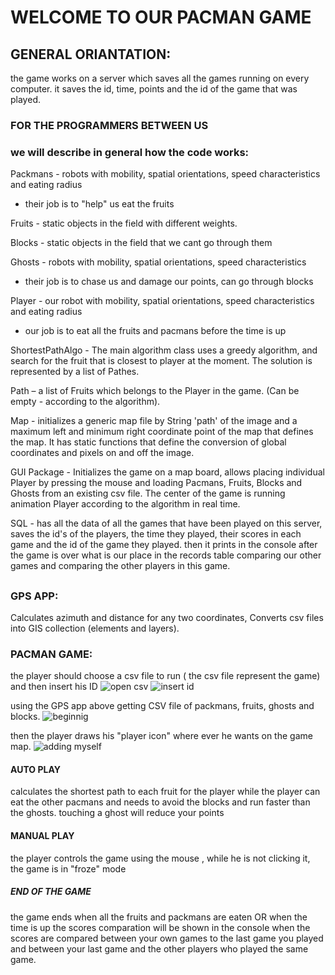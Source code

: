 # WELCOME TO OUR PACMAN GAME

## GENERAL ORIANTATION:
the game works on a server which saves all the games running on every computer.
it saves the id, time, points and the id of the game that was played.

### FOR THE PROGRAMMERS BETWEEN US
### we will describe in general how the code works:
Packmans - robots with mobility, spatial orientations, speed characteristics and eating radius
* their job is to "help" us eat the fruits

Fruits - static objects in the field with different weights.

Blocks - static objects in the field that we cant go through them

Ghosts - robots with mobility, spatial orientations, speed characteristics
* their job is to chase us and damage our points, can go through blocks

Player - our robot with mobility, spatial orientations, speed characteristics and eating radius
* our job is to eat all the fruits and pacmans before the time is up 

ShortestPathAlgo - The main algorithm class uses a greedy algorithm, and search for the fruit that is closest to player at the moment. The solution is represented by a list of Pathes.

Path – a list of Fruits which belongs to the Player in the game. (Can be empty - according to the algorithm).

Map - initializes a generic map file by String 'path' of the image and a maximum left and minimum right coordinate point of the map that defines the map. It has static functions that define the conversion of global coordinates and pixels on and off the image.

GUI Package - Initializes the game on a map board, allows placing individual Player by pressing the mouse and loading Pacmans, Fruits, Blocks and Ghosts from an existing csv file. The center of the game is running animation Player according to the algorithm in real time.

SQL - has all the data of all the games that have been played on this server, saves the id's of the players, the time they played, their scores in each game and the id of the game they played. then it prints in the console after the game is over what is our place in the records table comparing our other games and comparing the other players in this game.

## 
### GPS APP:
Calculates azimuth and distance for any two coordinates,
Converts csv files into GIS collection (elements and layers).

### PACMAN GAME:
the player should choose a csv file to run ( the csv file represent the game) and then insert his ID
![open csv](https://user-images.githubusercontent.com/33022672/51088831-7434c400-176d-11e9-9af7-3dba33ff8326.png)
![insert id](https://user-images.githubusercontent.com/33022672/51088878-f58c5680-176d-11e9-9184-307345147c2d.png)

using the GPS app above getting CSV file of packmans, fruits, ghosts and blocks.
![beginnig](https://user-images.githubusercontent.com/33022672/51088897-34baa780-176e-11e9-9809-b945d4f825ae.png)

then the player draws his "player icon" where ever he wants on the game map.
![adding myself](https://user-images.githubusercontent.com/33022672/51088948-99760200-176e-11e9-967a-7fa9159d4ef0.png)

#### AUTO PLAY
calculates the shortest path to each fruit for the player while the player can eat the other pacmans and needs to avoid the blocks and run faster than the ghosts.
touching a ghost will reduce your points

#### MANUAL PLAY
the player controls the game using the mouse , while he is not clicking it, the game is in "froze" mode

##### END OF THE GAME
the game ends when all the fruits and packmans are eaten OR when the time is up
the scores comparation will be shown in the console 
when the scores are compared between your own games to the last game you played
and between your last game and the other players who played the same game.
